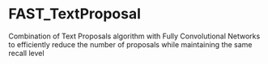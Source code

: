 # FAST_TextProposal
Combination of Text Proposals algorithm with Fully Convolutional Networks to efficiently reduce the number of proposals while maintaining the same recall level
